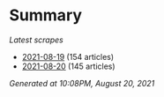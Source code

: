 # Summary
*Latest scrapes*
* [2021-08-19](https://github.com/nuuuwan/news_lk/blob/data/news_lk.2021-08-19.json) (154 articles)
* [2021-08-20](https://github.com/nuuuwan/news_lk/blob/data/news_lk.2021-08-20.json) (145 articles)

*Generated at 10:08PM, August 20, 2021*